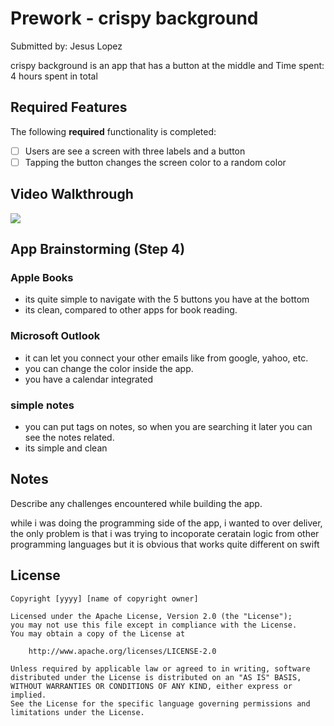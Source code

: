 
# Prework - crispy background

Submitted by: Jesus Lopez

crispy background is an app that has a button at the middle and 
Time spent: 4 hours spent in total

## Required Features

The following **required** functionality is completed:

- [ ] Users are see a screen with three labels and a button
- [ ] Tapping the button changes the screen color to a random color
 
## Video Walkthrough

<div>
    <a href="https://www.loom.com/share/5e57bc15080542fdadf099e4cdab8fa8">
    </a>
    <a href="https://www.loom.com/share/5e57bc15080542fdadf099e4cdab8fa8">
      <img style="max-width:300px;" src="https://cdn.loom.com/sessions/thumbnails/5e57bc15080542fdadf099e4cdab8fa8-with-play.gif">
    </a>
  </div>

## App Brainstorming (Step 4)
### **Apple Books**
* its quite simple to navigate with the 5 buttons you have at the bottom
* its clean, compared to other apps for book reading.
### **Microsoft Outlook**
  * it can let you connect your other emails like from google, yahoo, etc.
  * you can change the color inside the app.
  * you have a calendar integrated
### **simple notes**
 * you can put tags on notes, so when you are searching it later you can see the notes related.
 * its simple and clean
## Notes

Describe any challenges encountered while building the app.

while i was doing the programming side of the app, i wanted to over deliver, the only problem is that i was trying to incoporate ceratain logic from other programming languages but it is obvious that works quite different on swift 

## License

    Copyright [yyyy] [name of copyright owner]

    Licensed under the Apache License, Version 2.0 (the "License");
    you may not use this file except in compliance with the License.
    You may obtain a copy of the License at

        http://www.apache.org/licenses/LICENSE-2.0

    Unless required by applicable law or agreed to in writing, software
    distributed under the License is distributed on an "AS IS" BASIS,
    WITHOUT WARRANTIES OR CONDITIONS OF ANY KIND, either express or implied.
    See the License for the specific language governing permissions and
    limitations under the License.
